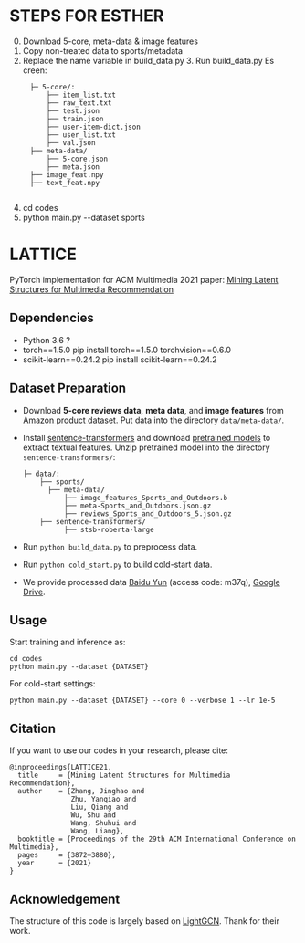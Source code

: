 # STEPS FOR ESTHER
0. Download 5-core, meta-data & image features
1. Copy non-treated data to sports/metadata
2. Replace the name variable in build_data.py
   3. Run build_data.py
       Es creen:
```
     ├─ 5-core/: 
         ├── item_list.txt
         ├── raw_text.txt
         ├── test.json
         ├── train.json
         ├── user-item-dict.json
         ├── user_list.txt
         ├── val.json
     ├── meta-data/
         ├── 5-core.json
         ├── meta.json
     ├── image_feat.npy
     ├── text_feat.npy
       
```
4. cd codes
4. python main.py --dataset sports

# LATTICE

PyTorch implementation for  ACM Multimedia 2021 paper: [Mining Latent Structures for Multimedia Recommendation](https://dl.acm.org/doi/10.1145/3474085.3475259)



## Dependencies

- Python 3.6
?
- torch==1.5.0
pip install torch==1.5.0 torchvision==0.6.0
- scikit-learn==0.24.2
pip install scikit-learn==0.24.2



## Dataset Preparation

- Download **5-core reviews data**, **meta data**, and **image features** from [Amazon product dataset](http://jmcauley.ucsd.edu/data/amazon/links.html). Put data into the directory `data/meta-data/`.

- Install [sentence-transformers](https://www.sbert.net/docs/installation.html) and download [pretrained models](https://www.sbert.net/docs/pretrained_models.html) to extract textual features. Unzip pretrained model into the directory `sentence-transformers/`:

  ```
  ├─ data/: 
      ├── sports/
      	├── meta-data/
      		├── image_features_Sports_and_Outdoors.b
      		├── meta-Sports_and_Outdoors.json.gz
      		├── reviews_Sports_and_Outdoors_5.json.gz
      ├── sentence-transformers/
          	├── stsb-roberta-large
  ```

- Run `python build_data.py` to preprocess data.

- Run `python cold_start.py` to build cold-start data.

- We provide processed data [Baidu Yun](https://pan.baidu.com/s/1SWe-XE23Nn0i4xSOXV_JyQ) (access code: m37q), [Google Drive](https://drive.google.com/drive/folders/1sFg9W2wCexWahjqtN6MVc4f4dMj5hyFp?usp=sharing).

## Usage

Start training and inference as:




```
cd codes
python main.py --dataset {DATASET}
```

For cold-start settings:
```
python main.py --dataset {DATASET} --core 0 --verbose 1 --lr 1e-5
```



## Citation

If you want to use our codes in your research, please cite:

```
@inproceedings{LATTICE21,
  title     = {Mining Latent Structures for Multimedia Recommendation},
  author    = {Zhang, Jinghao and 
               Zhu, Yanqiao and 
               Liu, Qiang and
               Wu, Shu and 
               Wang, Shuhui and 
               Wang, Liang},
  booktitle = {Proceedings of the 29th ACM International Conference on Multimedia},
  pages     = {3872–3880},
  year      = {2021}
}
```

## Acknowledgement

The structure of this code is largely based on [LightGCN](https://github.com/gusye1234/LightGCN-PyTorch). Thank for their work.

